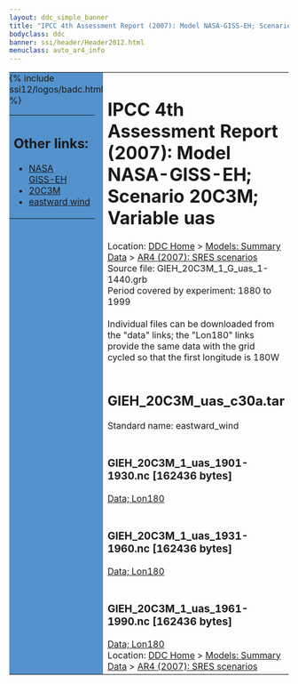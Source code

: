 ```yaml
---
layout: ddc_simple_banner
title: "IPCC 4th Assessment Report (2007): Model NASA-GISS-EH; Scenario 20C3M; Variable uas"
bodyclass: ddc
banner: ssi/header/Header2012.html
menuclass: auto_ar4_info
---
```



<table width="100%" border="0" cellspacing="0" cellpadding="0" style="border-collapse: collapse;">
<tr style="margin:0;padding:0;border:0;">
<td style="margin:0;padding:0;border:0;height:1pt;width:150pt;background:#5492CD;" valign="top" >

<div id="lh-col2" class="auto_ar4_info">
<table class="menumain" bgcolor="#5492CD" cellspacing="0" width="100%" border="0">
<tr><td>
<h2> Other links:</h2>
<ul>
<li><a href="/auto/ar4/model-NASA-GISS-EH.html">NASA<br/>GISS-EH</a></li>
<li><a href="/auto/ar4/scenario-20C3M.html">20C3M</a></li>
<li><a href="/auto/ar4/var-eastward_wind.html">eastward wind</a></li>
</ul>
</td></tr>
{% include ssi12/logos/badc.html %}
</table>
</div>
</td>
<td><h1>IPCC 4th Assessment Report (2007): Model NASA-GISS-EH; Scenario 20C3M; Variable uas</h1>

<!-- Breadcrumb1 -->
<div id="breadcrumb1" align="left">
Location: <a href="/index.html">DDC Home</a> > <a href="/sim/gcm_clim/">Models: Summary Data</a>
> <a href="/sim/gcm_clim/SRES_AR4/index.html">AR4 (2007): SRES scenarios</a>
</div>
<!-- End of Breadcrumb1 -->Source file: GIEH_20C3M_1_G_uas_1-1440.grb
<br/>
Period covered by experiment: 1880 to 1999<br/>
<br/>Individual files can be downloaded from the "data" links; the "Lon180" links provide the same data
         with the grid cycled so that the first longitude is 180W<br/>
<br/><h2>GIEH_20C3M_uas_c30a.tar</h2>
Standard name: eastward_wind<br>
<br/><h3>GIEH_20C3M_1_uas_1901-1930.nc [162436 bytes]</h3>
<a href="/cgi-bin/downl/ar4_nc/uas/GIEH_20C3M_1_uas_1901-1930.nc">Data; </a><a href="/cgi-bin/downl/ar4_nc/uas/GIEH_20C3M_1_uas_1901-1930.cyto180.nc"> Lon180</a><br/>
<br/><h3>GIEH_20C3M_1_uas_1931-1960.nc [162436 bytes]</h3>
<a href="/cgi-bin/downl/ar4_nc/uas/GIEH_20C3M_1_uas_1931-1960.nc">Data; </a><a href="/cgi-bin/downl/ar4_nc/uas/GIEH_20C3M_1_uas_1931-1960.cyto180.nc"> Lon180</a><br/>
<br/><h3>GIEH_20C3M_1_uas_1961-1990.nc [162436 bytes]</h3>
<a href="/cgi-bin/downl/ar4_nc/uas/GIEH_20C3M_1_uas_1961-1990.nc">Data; </a><a href="/cgi-bin/downl/ar4_nc/uas/GIEH_20C3M_1_uas_1961-1990.cyto180.nc"> Lon180</a><br/>
<!-- Breadcrumb2 -->
<div id="breadcrumb2" align="left">
Location: <a href="/index.html">DDC Home</a> > <a href="/sim/gcm_clim/">Models: Summary Data</a>
> <a href="/sim/gcm_clim/SRES_AR4/index.html">AR4 (2007): SRES scenarios</a>
</div>
<!-- End of Breadcrumb2 --></td></tr></table>
